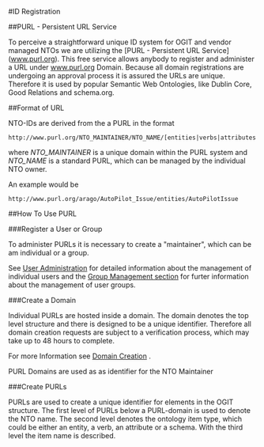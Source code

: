 #ID Registration

##PURL - Persistent URL Service

To perceive a straightforward unique ID system for OGIT and vendor managed NTOs we are utilizing the [PURL - Persistent URL Service] (www.purl.org). This free service allows anybody to register and administer a URL under www.purl.org Domain. Because all domain registrations are undergoing an approval process it is assured the URLs are unique. Therefore it is used by popular Semantic Web Ontologies, like Dublin Core, Good Relations and schema.org.


##Format of URL

NTO-IDs are derived from the a PURL in the format

```
http://www.purl.org/NTO_MAINTAINER/NTO_NAME/[entities|verbs|attributes|schema]/ITEM_NAME
```

where *NTO_MAINTAINER* is a unique domain within the PURL system and *NTO_NAME* is a standard PURL, which can be managed by the individual NTO owner. 

An example would be 

```
http://www.purl.org/arago/AutoPilot_Issue/entities/AutoPilotIssue
```


##How To Use PURL


###Register a User or Group

To administer PURLs it is necessary to create a "maintainer", which can be am individual or a group.

See [User Administration](http://www.purl.org/docs/user) for detailed information about the management of individual users and the [Group Management section](http://www.purl.org/docs/groupcreate) for furter information about the management of user groups.

###Create a Domain

Individual PURLs are hosted inside a domain. The domain denotes the top level structure and there is designed to be a unique identifier. Therefore all domain creation requests are subject to a verification process, which may take up to 48 hours to complete.

For more Information see [Domain Creation](http://www.purl.org/docs/domaincreate) .

PURL Domains are used as as identifier for the NTO Maintainer

###Create PURLs

PURLs are used to create a unique identifier for elements in the OGIT structure. The first level of PURLs below a PURL-domain is used to denote the NTO name. The second level denotes the ontology item type, which could be either an entity, a verb, an attribute or a schema. With the third level the item name is described. 

